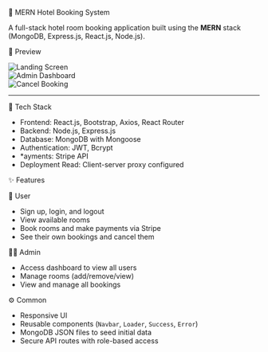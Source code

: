  🏨 MERN Hotel Booking System

A full-stack hotel room booking application built using the **MERN** stack (MongoDB, Express.js, React.js, Node.js).

 📸 Preview

![Landing Screen](./Sample.gif)  
![Admin Dashboard](./SampleAdmin.gif)  
![Cancel Booking](./SampleCancel.gif)

---

🔧 Tech Stack

- Frontend: React.js, Bootstrap, Axios, React Router
- Backend: Node.js, Express.js
- Database: MongoDB with Mongoose
- Authentication: JWT, Bcrypt
- *ayments: Stripe API
- Deployment Read: Client-server proxy configured


 ✨ Features

👤 User
- Sign up, login, and logout
- View available rooms
- Book rooms and make payments via Stripe
- See their own bookings and cancel them

🧑‍💼 Admin
- Access dashboard to view all users
- Manage rooms (add/remove/view)
- View and manage all bookings
  
 ⚙️ Common
- Responsive UI
- Reusable components (`Navbar`, `Loader`, `Success`, `Error`)
- MongoDB JSON files to seed initial data
- Secure API routes with role-based access

